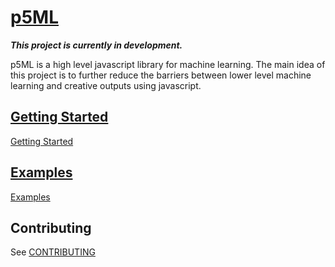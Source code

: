 # [p5ML]()

**_This project is currently in development._**

p5ML is a high level javascript library for machine learning. The main idea of this project is to further reduce the barriers between lower level machine learning and creative outputs using javascript.

## [Getting Started](https://itpnyu.github.io/p5-deeplearn-js/docs/getting-started.html)

[Getting Started](https://itpnyu.github.io/p5-deeplearn-js/docs/getting-started.html)

## [Examples](https://itpnyu.github.io/p5-deeplearn-js/docs/docs/simple-image-classification-example.html)

[Examples](https://itpnyu.github.io/p5-deeplearn-js/docs/docs/simple-image-classification-example.html)

## Contributing

See [CONTRIBUTING](CONTRIBUTING.md)








